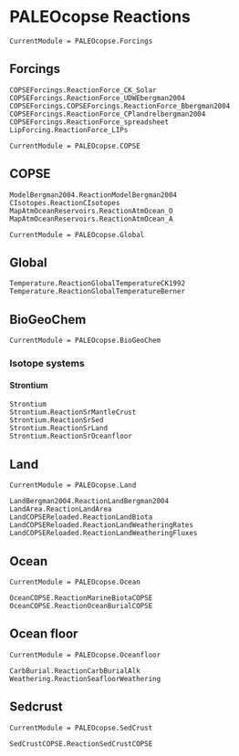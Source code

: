 # PALEOcopse Reactions


```@meta
CurrentModule = PALEOcopse.Forcings
```
## Forcings
```@docs
COPSEForcings.ReactionForce_CK_Solar
COPSEForcings.ReactionForce_UDWEbergman2004
COPSEForcings.COPSEForcings.ReactionForce_Bbergman2004
COPSEForcings.ReactionForce_CPlandrelbergman2004
COPSEForcings.ReactionForce_spreadsheet
LipForcing.ReactionForce_LIPs
```

```@meta
CurrentModule = PALEOcopse.COPSE
```
## COPSE
```@docs
ModelBergman2004.ReactionModelBergman2004
CIsotopes.ReactionCIsotopes
MapAtmOceanReservoirs.ReactionAtmOcean_O
MapAtmOceanReservoirs.ReactionAtmOcean_A
```

```@meta
CurrentModule = PALEOcopse.Global
```
## Global
```@docs
Temperature.ReactionGlobalTemperatureCK1992
Temperature.ReactionGlobalTemperatureBerner
```

## BioGeoChem
```@meta
CurrentModule = PALEOcopse.BioGeoChem
```

### Isotope systems

#### Strontium
```@docs
Strontium
Strontium.ReactionSrMantleCrust
Strontium.ReactionSrSed
Strontium.ReactionSrLand
Strontium.ReactionSrOceanfloor
```

## Land
```@meta
CurrentModule = PALEOcopse.Land
```
```@docs
LandBergman2004.ReactionLandBergman2004
LandArea.ReactionLandArea
LandCOPSEReloaded.ReactionLandBiota
LandCOPSEReloaded.ReactionLandWeatheringRates
LandCOPSEReloaded.ReactionLandWeatheringFluxes
```

## Ocean
```@meta
CurrentModule = PALEOcopse.Ocean
```

```@docs
OceanCOPSE.ReactionMarineBiotaCOPSE
OceanCOPSE.ReactionOceanBurialCOPSE
```

## Ocean floor
```@meta
CurrentModule = PALEOcopse.Oceanfloor
```

```@docs
CarbBurial.ReactionCarbBurialAlk
Weathering.ReactionSeafloorWeathering
```

## Sedcrust
```@meta
CurrentModule = PALEOcopse.SedCrust
```

```@docs
SedCrustCOPSE.ReactionSedCrustCOPSE
```
